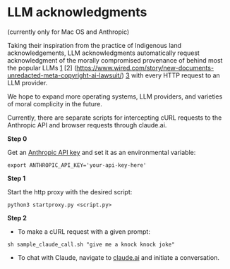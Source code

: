 # LLM acknowledgments

(currently only for Mac OS and Anthropic)

Taking their inspiration from the practice of Indigenous land acknowledgements, LLM acknowledgments automatically request acknowledgment of the morally compromised provenance of behind most the popular LLMs [1](https://www.theverge.com/2024/8/20/24224450/anthropic-copyright-lawsuit-pirated-books-ai) [2] (https://www.wired.com/story/new-documents-unredacted-meta-copyright-ai-lawsuit/) [3](https://news.bloomberglaw.com/ip-law/google-hit-with-copyright-class-action-over-imagen-ai-model) with every HTTP request to an LLM provider.

We hope to expand more operating systems, LLM providers, and varieties of moral complicity in the future.

Currently, there are separate scripts for intercepting cURL requests to the Anthropic API and browser requests through claude.ai.

**Step 0** 

Get an [Anthropic API key](https://docs.anthropic.com/en/docs/initial-setup) and set it as an environmental variable:

`export ANTHROPIC_API_KEY='your-api-key-here'`

**Step 1**

Start the http proxy with the desired script:

`python3 startproxy.py <script.py>`

**Step 2**

* To make a cURL request with a given prompt:
  
`sh sample_claude_call.sh "give me a knock knock joke"`

* To chat with Claude, navigate to [claude.ai](https://claude.ai/) and initiate a conversation.


